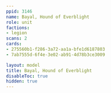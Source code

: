 ```yaml
---
ppid: 3146
name: Bayal, Hound of Everblight
role: unit
factions:
- legion
scans: 2
cards:
- 275560b1-f286-3a72-aa1a-bfe1d6187803
- 7ab7555d-6f4e-3e02-ab91-4d78b3ce3009

layout: model
title: Bayal, Hound of Everblight
disableToc: true
hidden: true
---
```

